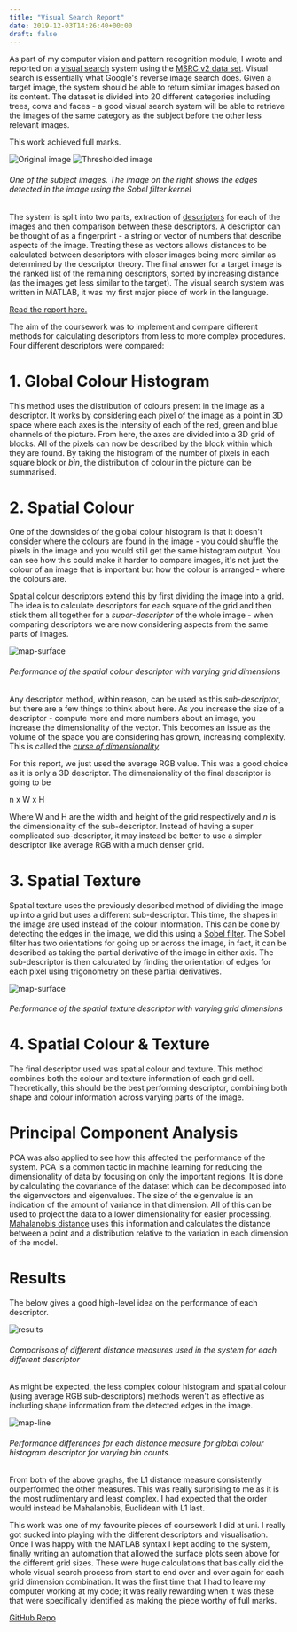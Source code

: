 ```yaml
---
title: "Visual Search Report"
date: 2019-12-03T14:26:40+00:00
draft: false
---
```


As part of my computer vision and pattern recognition module, I wrote and reported on a [visual search](https://en.wikipedia.org/wiki/Visual_search) system using the [MSRC v2 data set](http://download.microsoft.com/download/3/3/9/339D8A24-47D7-412F-A1E8-1A415BC48A15/msrc_objcategimagedatabase_v2.zip). Visual search is essentially what Google's reverse image search does. Given a target image, the system should be able to return similar images based on its content. The dataset is divided into 20 different categories including trees, cows and faces - a good visual search system will be able to retrieve the images of the same category as the subject before the other less relevant images.

This work achieved full marks.

![Original image](5_15_s.png)
![Thresholded image](cow-t-0.08.png)
###### One of the subject images. The image on the right shows the edges detected in the image using the Sobel filter kernel

The system is split into two parts, extraction of [descriptors](https://en.wikipedia.org/wiki/Visual_descriptor) for each of the images and then comparison between these descriptors. A descriptor can be thought of as a fingerprint - a string or vector of numbers that describe aspects of the image. Treating these as vectors allows distances to be calculated between descriptors with closer images being more similar as determined by the descriptor theory. The final answer for a target image is the ranked list of the remaining descriptors, sorted by increasing distance (as the images get less similar to the target). The visual search system was written in MATLAB, it was my first major piece of work in the language.

[Read the report here.](visual-search-coursework.pdf)

The aim of the coursework was to implement and compare different methods for calculating descriptors from less to more complex procedures. Four different descriptors were compared:

# 1. Global Colour Histogram

This method uses the distribution of colours present in the image as a descriptor. It works by considering each pixel of the image as a point in 3D space where each axes is the intensity of each of the red, green and blue channels of the picture. From here, the axes are divided into a 3D grid of blocks. All of the pixels can now be described by the block within which they are found. By taking the histogram of the number of pixels in each square block or _bin_, the distribution of colour in the picture can be summarised. 

# 2. Spatial Colour

One of the downsides of the global colour histogram is that it doesn't consider where the colours are found in the image - you could shuffle the pixels in the image and you would still get the same histogram output. You can see how this could make it harder to compare images, it's not just the colour of an image that is important but how the colour is arranged - where the colours are.

Spatial colour descriptors extend this by first dividing the image into a grid. The idea is to calculate descriptors for each square of the grid and then stick them all together for a _super-descriptor_ of the whole image - when comparing descriptors we are now considering aspects from the same parts of images.

![map-surface](mapSurfaceWithMax.png)
###### Performance of the spatial colour descriptor with varying grid dimensions

Any descriptor method, within reason, can be used as this _sub-descriptor_, but there are a few things to think about here. As you increase the size of a descriptor - compute more and more numbers about an image, you increase the dimensionality of the vector. This becomes an issue as the volume of the space you are considering has grown, increasing complexity. This is called the [_curse of dimensionality_](https://en.wikipedia.org/wiki/Curse_of_dimensionality).

For this report, we just used the average RGB value. This was a good choice as it is only a 3D descriptor. The dimensionality of the final descriptor is going to be 

n x W x H

Where W and H are the width and height of the grid respectively and _n_ is the dimensionality of the sub-descriptor. Instead of having a super complicated sub-descriptor, it may instead be better to use a simpler descriptor like average RGB with a much denser grid.

# 3. Spatial Texture

Spatial texture uses the previously described method of dividing the image up into a grid but uses a different sub-descriptor. This time, the shapes in the image are used instead of the colour information. This can be done by detecting the edges in the image, we did this using a [Sobel filter](https://en.wikipedia.org/wiki/Sobel_operator). The Sobel filter has two orientations for going up or across the image, in fact, it can be described as taking the partial derivative of the image in either axis. The sub-descriptor is then calculated by finding the orientation of edges for each pixel using trigonometry on these partial derivatives.

![map-surface](mapSurfaceWithMax2.png)
###### Performance of the spatial texture descriptor with varying grid dimensions

# 4. Spatial Colour & Texture

The final descriptor used was spatial colour and texture. This method combines both the colour and texture information of each grid cell. Theoretically, this should be the best performing descriptor, combining both shape and colour information across varying parts of the image.

# Principal Component Analysis

PCA was also applied to see how this affected the performance of the system. PCA is a common tactic in machine learning for reducing the dimensionality of data by focusing on only the important regions. It is done by calculating the covariance of the dataset which can be decomposed into the eigenvectors and eigenvalues. The size of the eigenvalue is an indication of the amount of variance in that dimension. All of this can be used to project the data to a lower dimensionality for easier processing. [Mahalanobis distance](https://en.wikipedia.org/wiki/Mahalanobis_distance) uses this information and calculates the distance between a point and a distribution relative to the variation in each dimension of the model.

# Results

The below gives a good high-level idea on the performance of each descriptor.

![results](MAPComparison.png)
###### Comparisons of different distance measures used in the system for each different descriptor

As might be expected, the less complex colour histogram and spatial colour (using average RGB sub-descriptors) methods weren't as effective as including shape information from the detected edges in the image.

![map-line](map-line.png)
###### Performance differences for each distance measure for global colour histogram descriptor for varying bin counts.

From both of the above graphs, the L1 distance measure consistently outperformed the other measures. This was really surprising to me as it is the most rudimentary and least complex. I had expected that the order would instead be Mahalanobis, Euclidean with L1 last.

This work was one of my favourite pieces of coursework I did at uni. I really got sucked into playing with the different descriptors and visualisation. Once I was happy with the MATLAB syntax I kept adding to the system, finally writing an automation that allowed the surface plots seen above for the different grid sizes. These were huge calculations that basically did the whole visual search process from start to end over and over again for each grid dimension combination. It was the first time that I had to leave my computer working at my code; it was really rewarding when it was these that were specifically identified as making the piece worthy of full marks.

[GitHub Repo](https://github.com/Sarsoo/visual-search)